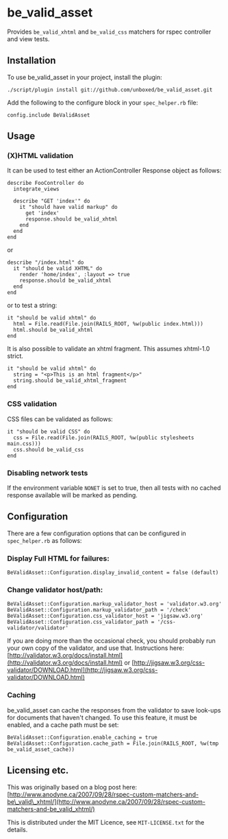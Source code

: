 be\_valid\_asset
==============

Provides `be_valid_xhtml` and `be_valid_css` matchers for rspec controller and view tests.

Installation
------------

To use be\_valid\_asset in your project, install the plugin:

    ./script/plugin install git://github.com/unboxed/be_valid_asset.git

Add the following to the configure block in your `spec_helper.rb` file:

    config.include BeValidAsset

Usage
-----

### (X)HTML validation

It can be used to test either an ActionController Response object as follows:

    describe FooController do
      integrate_views

      describe "GET 'index'" do
        it "should have valid markup" do
          get 'index'
          response.should be_valid_xhtml
        end
      end
    end

or

    describe "/index.html" do
      it "should be valid XHTML" do
        render 'home/index', :layout => true
        response.should be_valid_xhtml
      end
    end

or to test a string:

    it "should be valid xhtml" do
      html = File.read(File.join(RAILS_ROOT, %w(public index.html)))
      html.should be_valid_xhtml
    end

It is also possible to validate an xhtml fragment.  This assumes xhtml-1.0 strict.

    it "should be valid xhtml" do
      string = "<p>This is an html fragment</p>"
      string.should be_valid_xhtml_fragment
    end

### CSS validation

CSS files can be validated as follows:

    it "should be valid CSS" do
      css = File.read(File.join(RAILS_ROOT, %w(public stylesheets main.css)))
      css.should be_valid_css
    end

### Disabling network tests

If the environment variable `NONET` is set to true, then all tests with no cached response available will be marked as pending.

Configuration
-------------

There are a few configuration options that can be configured in `spec_helper.rb` as follows:

### Display Full HTML for failures:

    BeValidAsset::Configuration.display_invalid_content = false (default)

### Change validator host/path:

    BeValidAsset::Configuration.markup_validator_host = 'validator.w3.org'
    BeValidAsset::Configuration.markup_validator_path = '/check'
    BeValidAsset::Configuration.css_validator_host = 'jigsaw.w3.org'
    BeValidAsset::Configuration.css_validator_path = '/css-validator/validator'


If you are doing more than the occasional check, you should probably run your own copy of the validator, and use that.
Instructions here: [http://validator.w3.org/docs/install.html](http://validator.w3.org/docs/install.html) or [http://jigsaw.w3.org/css-validator/DOWNLOAD.html](http://jigsaw.w3.org/css-validator/DOWNLOAD.html)

### Caching

be\_valid\_asset can cache the responses from the validator to save look-ups for documents that haven't changed.
To use this feature, it must be enabled, and a cache path must be set:

    BeValidAsset::Configuration.enable_caching = true
    BeValidAsset::Configuration.cache_path = File.join(RAILS_ROOT, %w(tmp be_valid_asset_cache))

Licensing etc.
--------------

This was originally based on a blog post here: [http://www.anodyne.ca/2007/09/28/rspec-custom-matchers-and-be\_valid\_xhtml/](http://www.anodyne.ca/2007/09/28/rspec-custom-matchers-and-be_valid_xhtml/)

This is distributed under the MIT Licence, see `MIT-LICENSE.txt` for the details.